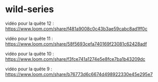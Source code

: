 # wild-series
vidéo pour la quête 12 : https://www.loom.com/share/f481a9008c0c43b3ae59cabc8ad1ff0c

vidéo pour la quête 11 : https://www.loom.com/share/58f5693cefa740169f23081c62428adf

vidéo pour la quête 10 : https://www.loom.com/share/f3fce741a1274e5e8fce7ba1b43209dc

vidéo pour la quête 9 : https://www.loom.com/share/b76773d6c6674d498922330e45e295e7
